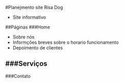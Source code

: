 #Planejmento site Risa Dog

- Site informativo

##Páginas
###Home
- Sobre nós
- Informções breves sobre o horario funcionamento
- Depoimento de clientes


###Serviços
- 

###Contato